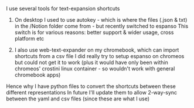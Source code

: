 I use several tools for text-expansion shortcuts
1. On desktop I used to use autokey - which is where the files (.json & txt) in the /Notion folder come from - but recently switched to espanso
    This switch is for various reasons: better support & wider usage, cross platform etc 

2. I also use web-text-expander on my chromebook, which can import shortcuts from a csv file
    I did really try to setup espanso on chromeos but could not get it to work (plus it would have only been within chromeos' crostini linux container - so wouldn't work with general chromebook apps)

Hence why I have python files to convert the shortcuts between these different representations
In future I'll update them to allow 2-way-sync between the yaml and csv files (since these are what I use)
    
